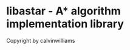 libastar - A\* algorithm implementation library
===============================================
Copyright by calvinwilliams

